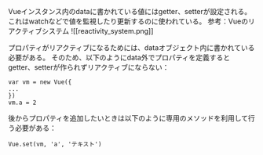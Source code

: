 Vueインスタンス内のdataに書かれている値にはgetter、setterが設定される。
これはwatchなどで値を監視したり更新するのに使われている。
参考：Vueのリアクティブシステム
![[reactivity_system.png]]

プロパティがリアクティブになるためには、dataオブジェクト内に書かれている必要がある。
そのため、以下のようにdata外でプロパティを定義するとgetter、setterが作られずリアクティブにならない：
```
var vm = new Vue({
...
})
vm.a = 2
```
後からプロパティを追加したいときは以下のように専用のメソッドを利用して行う必要がある：
```
Vue.set(vm, 'a', 'テキスト')
```
